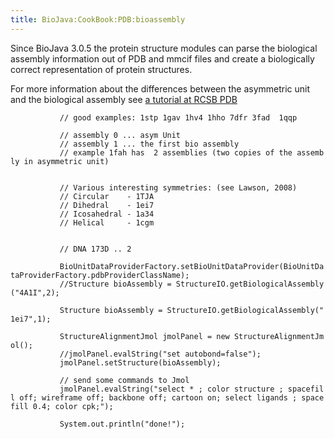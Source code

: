 ```yaml
---
title: BioJava:CookBook:PDB:bioassembly
---
```


Since BioJava 3.0.5 the protein structure modules can parse the
biological assembly information out of PDB and mmcif files and create a
biologically correct representation of protein structures.

For more information about the differences between the asymmetric unit
and the biological assembly see [a tutorial at RCSB
PDB](http://www.pdb.org/pdb/101/static101.do?p=education_discussion/Looking-at-Structures/bioassembly_tutorial.html)

<java>

`           // good examples: 1stp 1gav 1hv4 1hho 7dfr 3fad  1qqp`

`           // assembly 0 ... asym Unit`  
`           // assembly 1 ... the first bio assembly`  
`           // example 1fah has  2 assemblies (two copies of the assembly in asymmetric unit)`  
`           `  
`           `  
`           // Various interesting symmetries: (see Lawson, 2008)`  
`           // Circular    - 1TJA`  
`           // Dihedral    - 1ei7`  
`           // Icosahedral - 1a34`  
`           // Helical     - 1cgm`  
`           `  
`           `  
`           // DNA 173D .. 2`  
`           `  
`           BioUnitDataProviderFactory.setBioUnitDataProvider(BioUnitDataProviderFactory.pdbProviderClassName);`  
`           //Structure bioAssembly = StructureIO.getBiologicalAssembly("4A1I",2);  `  
`           `  
`           Structure bioAssembly = StructureIO.getBiologicalAssembly("1ei7",1);`  
`                                   `  
`           StructureAlignmentJmol jmolPanel = new StructureAlignmentJmol();`  
`           //jmolPanel.evalString("set autobond=false");`  
`           jmolPanel.setStructure(bioAssembly);`

`           // send some commands to Jmol`  
`           jmolPanel.evalString("select * ; color structure ; spacefill off; wireframe off; backbone off; cartoon on; select ligands ; spacefill 0.4; color cpk;");`  
`           `  
`           System.out.println("done!");`

</java>
